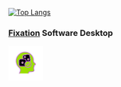 [![Top Langs](https://github-readme-stats.vercel.app/api/top-langs/?username=yRedskull&layout=compact&theme=dark#gh-dark-mode-only)](https://github.com/yredskull/github-readme-stats)
<h3><a href="https://github.com/yRedskull/Fixation">Fixation</a> Software Desktop</h3>
<a href="https://yredskull.github.io/Fixation/site_view/"><img src="https://raw.githubusercontent.com/yRedskull/Fixation/main/Image/logo.png" height="70em"></a> 
<div>
  
</div>
<br>

    
 
